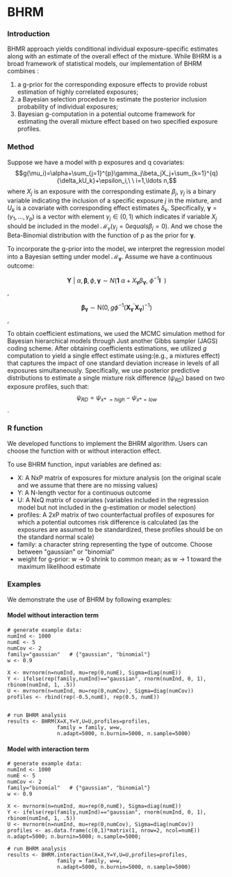 # BHRM

### Introduction
BHMR approach yields conditional individual exposure-specific estimates along with an estimate of the overall effect of the mixture. While BHRM is a broad framework of statistical models, our implementation of BHRM combines :
1) a g-prior for the corresponding exposure effects to provide robust estimation of highly correlated exposures; 
2) a Bayesian selection procedure to estimate the posterior inclusion probability of individual exposures;
3) Bayesian g-computation in a potential outcome framework for estimating the overall mixture effect based on two specified exposure profiles. 

### Method
Suppose we have a model with p exposures and q covariates:
$$g(\mu_i)=\alpha+\sum_{j=1}^{p}\gamma_j\beta_jX_j+\sum_{k=1}^{q}{\delta_kU_k}+\epsilon_i,\ \ i=1,\ldots n,$$
where $X_j$ is an exposure with the corresponding estimate $\beta_j$, $\gamma_j$ is a binary variable indicating the inclusion of a specific exposure $j$ in the mixture, and $U_k$ is a covariate with corresponding effect estimates $\delta_k$. Specifically, $\boldsymbol{\gamma}=\left(\gamma_1,\ldots,\gamma_p\right)$ is a vector with element $\gamma_j\in(0,1)$  which indicates if variable $X_j$ should be included in the model $\mathcal{M}_\gamma (\gamma_j=0 equals \beta_j=0)$. And we chose the Beta-Binomial distribution with the function of p as the prior for $\boldsymbol{\gamma}$.

To incorporate the g-prior into the model, we interpret the regression model into a Bayesian setting under model $\mathcal{M}_\boldsymbol{\gamma}$. Assume we have a continuous outcome:

$$\boldsymbol{Y}\ |\ \alpha,\mathbf{\beta},\phi,\mathbf{\gamma}\sim N(\mathbf{1}\ \alpha+X_\mathbf{\gamma}\beta_\mathbf{\gamma},\ \phi^{-1}\boldsymbol{I}\ \ )$$,

$$\mathbf{\beta}_\mathbf{\gamma}\sim\mathrm{N}\left(0,g\phi^{-1}\left({\boldsymbol{X}_\boldsymbol{\gamma}}^\prime\boldsymbol{X}_\boldsymbol{\gamma}\right)^{-1}\right)$$,


To obtain coefficient estimations, we used the MCMC simulation method for Bayesian hierarchical models through Just another Gibbs sampler (JAGS) coding scheme. After obtaining coefficients estimations, we utilized $g$ computation to yield a single effect estimate using:(e.g., a mixtures effect) that captures the impact of one standard deviation increase in levels of all exposures simultaneously. Specifically, we use posterior predictive distributions to estimate a single mixture risk difference ($\psi_{RD}$) based on two exposure profiles, such that:
$$\psi_{RD} =  \psi_{x\ast\ =high}-\psi_{x\ast=low}$$.


### R function
We developed functions to implement the BHRM algorithm. Users can choose the function with or without interaction effect.

To use BHRM function, input variables are defined as: 
* X: A NxP matrix of exposures for mixture analysis (on the original scale and we assume that there are no missing values)
* Y: A N-length vector for a continuous outcome
* U: A NxQ matrix of covariates (variables included in the regression model but not included in the g-estimation or model selection)
* profiles: A 2xP matrix of two counterfactual profiles of exposures for which a potential outcomes risk difference is calculated (as the exposures are assumed to be standardized, these profiles should be on the standard normal scale)
* family: a character string representing the type of outcome. Choose between "gaussian" or "binomial"
* weight for g-prior: w -> 0 shrink to common mean; as w -> 1 toward the maximum likelihood estimate

### Examples
We demonstrate the use of BHRM by following examples:

#### Model without interaction term
```{r}
# generate example data:
numInd <- 1000
numE <- 5
numCov <- 2
family="gaussian"   # {"gaussian", "binomial"}
w <- 0.9

X <- mvrnorm(n=numInd, mu=rep(0,numE), Sigma=diag(numE))
Y <- ifelse(rep(family,numInd)=="gaussian", rnorm(numInd, 0, 1), rbinom(numInd, 1, .5))
U <- mvrnorm(n=numInd, mu=rep(0,numCov), Sigma=diag(numCov))
profiles <- rbind(rep(-0.5,numE), rep(0.5, numE))


# run BHRM analysis
results <- BHRM(X=X,Y=Y,U=U,profiles=profiles,
                family = family, w=w,
                n.adapt=5000, n.burnin=5000, n.sample=5000)
```

#### Model with interaction term
```{r}
# generate example data:
numInd <- 1000
numE <- 5
numCov <- 2
family="binomial"   # {"gaussian", "binomial"}
w <- 0.9

X <- mvrnorm(n=numInd, mu=rep(0,numE), Sigma=diag(numE))
Y <- ifelse(rep(family,numInd)=="gaussian", rnorm(numInd, 0, 1), rbinom(numInd, 1, .5))
U <- mvrnorm(n=numInd, mu=rep(0,numCov), Sigma=diag(numCov))
profiles <- as.data.frame(c(0,1)*matrix(1, nrow=2, ncol=numE))
n.adapt=5000; n.burnin=5000; n.sample=5000;

# run BHRM analysis
results <- BHRM.interaction(X=X,Y=Y,U=U,profiles=profiles,
                family = family, w=w,
                n.adapt=5000, n.burnin=5000, n.sample=5000)
```

